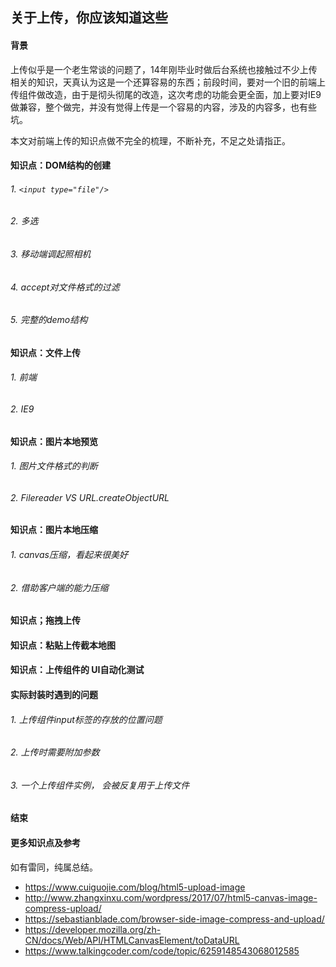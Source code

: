 ## 关于上传，你应该知道这些

#### 背景

上传似乎是一个老生常谈的问题了，14年刚毕业时做后台系统也接触过不少上传相关的知识，天真认为这是一个还算容易的东西；前段时间，要对一个旧的前端上传组件做改造，由于是彻头彻尾的改造，这次考虑的功能会更全面，加上要对IE9做兼容，整个做完，并没有觉得上传是一个容易的内容，涉及的内容多，也有些坑。

本文对前端上传的知识点做不完全的梳理，不断补充，不足之处请指正。


#### 知识点：DOM结构的创建

###### 1. `<input type="file"/>`
###### 2. 多选
###### 3. 移动端调起照相机
###### 4. accept对文件格式的过滤
###### 5. 完整的demo结构

#### 知识点：文件上传

###### 1. 前端

###### 2. IE9

#### 知识点：图片本地预览

###### 1. 图片文件格式的判断

###### 2. Filereader VS URL.createObjectURL

#### 知识点：图片本地压缩

###### 1. canvas压缩，看起来很美好

###### 2. 借助客户端的能力压缩

#### 知识点；拖拽上传

#### 知识点：粘贴上传截本地图

#### 知识点：上传组件的  UI自动化测试

#### 实际封装时遇到的问题

###### 1. 上传组件input标签的存放的位置问题

###### 2. 上传时需要附加参数

###### 3. 一个上传组件实例， 会被反复用于上传文件

#### 结束

#### 更多知识点及参考

如有雷同，纯属总结。

- <https://www.cuiguojie.com/blog/html5-upload-image>
- <http://www.zhangxinxu.com/wordpress/2017/07/html5-canvas-image-compress-upload/>
- <https://sebastianblade.com/browser-side-image-compress-and-upload/>
- <https://developer.mozilla.org/zh-CN/docs/Web/API/HTMLCanvasElement/toDataURL>
- <https://www.talkingcoder.com/code/topic/6259148543068012585>